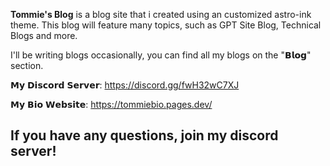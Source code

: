 **Tommie's Blog** is a blog site that i created using an customized astro-ink theme. This blog will feature many topics, such as GPT Site Blog, Technical Blogs and more.  

I'll be writing blogs occasionally, you can find all my blogs on the "𝗕𝗹𝗼𝗴" section.

𝗠𝘆 𝗗𝗶𝘀𝗰𝗼𝗿𝗱 𝗦𝗲𝗿𝘃𝗲𝗿: https://discord.gg/fwH32wC7XJ

𝗠𝘆 𝗕𝗶𝗼 𝗪𝗲𝗯𝘀𝗶𝘁𝗲: https://tommiebio.pages.dev/
## If you have any questions, join my discord server!